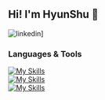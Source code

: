 ## Hi! I'm HyunShu 👋

<!--
**hsl26/hsl26** is a ✨ _special_ ✨ repository because its `README.md` (this file) appears on your GitHub profile.

Here are some ideas to get you started:

- 🔭 I’m currently working on ...
- 🌱 I’m currently learning ...
- 👯 I’m looking to collaborate on ...
- 🤔 I’m looking for help with ...
- 💬 Ask me about ...
- 📫 How to reach me: ...
- 😄 Pronouns: ...
- ⚡ Fun fact: ...
-->

![linkedin](https://img.shields.io/badge/Linkedin-0e76a8?style=for-the-badge&logo=Linkedin&logoColor=white)]



### Languages & Tools

[![My Skills](https://skillicons.dev/icons?i=c,cpp,py,pytorch,tensorflow)](https://skillicons.dev)
<br/>
[![My Skills](https://skillicons.dev/icons?i=html,css,js,ts,react)](https://skillicons.dev)
<br/>
[![My Skills](https://skillicons.dev/icons?i=anaconda,git,matlab,pycharm,vscode)](https://skillicons.dev)
